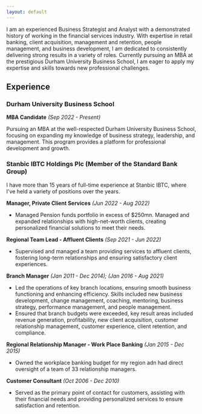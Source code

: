 ```yaml
---
layout: default
---
```



I am an experienced Business Strategist and Analyst with a demonstrated history of working in the financial services industry. With expertise in retail banking, client acquisition, management and retention, people management, and business development, I am dedicated to consistently delivering strong results in a variety of roles. Currently pursuing an MBA at the prestigious Durham University Business School, I am eager to apply my expertise and skills towards new professional challenges.

## Experience

### Durham University Business School
**MBA Candidate** _(Sep 2022 - Present)_

Pursuing an MBA at the well-respected Durham University Business School, focusing on expanding my knowledge of business strategy, leadership, and management. This program provides a platform for professional development and growth.

### Stanbic IBTC Holdings Plc (Member of the Standard Bank Group)
I have more than 15 years of full-time experience at Stanbic IBTC, where I've held a variety of positions over the years.

**Manager, Private Client Services** _(Jun 2022 - Aug 2022)_
- Managed Pension funds portfolio in excess of $250mn. Managed and expanded relationships with high-net-worth clients, creating personalized financial solutions to meet their needs.

**Regional Team Lead - Affluent Clients** _(Sep 2021 - Jun 2022)_
- Supervised and managed a team providing services to affluent clients, fostering long-term relationships and ensuring satisfactory client experiences.

**Branch Manager** _(Jan 2011 - Dec 2014); (Jan 2016 - Aug 2021)_
- Led the operations of key branch locations, ensuring smooth business functioning and enhancing efficiency. Skills included new business   development, change management, coaching, mentoring, business strategy, performance management, and people management.
- Ensured that branch budgets were exceeded, key result areas included revenue generation, profitability, new client acquisition, customer relationship management, customer experience, client retention, and compliance.

**Regional Relationship Manager - Work Place Banking** _(Jan 2015 - Dec 2015)_
- Owned the workplace banking budget for my region adn had direct oversight of a team of 33 relationship managers.  

**Customer Consultant** _(Oct 2006 - Dec 2010)_
- Served as the primary point of contact for customers, assisting with their financial needs and providing personalized services to ensure satisfaction and retention.
